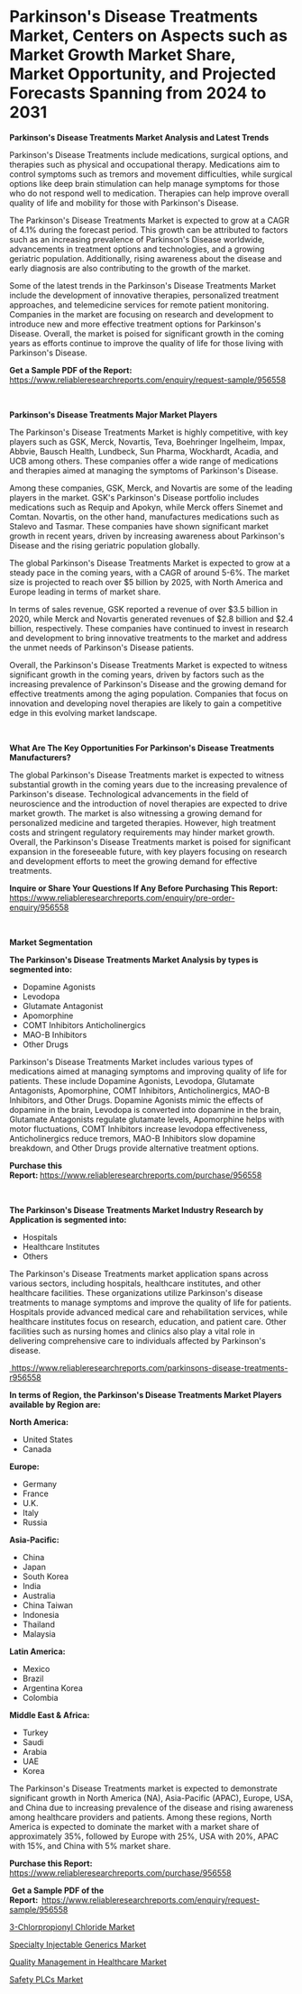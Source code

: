<p><h1>Parkinson's Disease Treatments Market, Centers on Aspects such as Market Growth Market Share, Market Opportunity, and Projected Forecasts Spanning from 2024 to 2031</h1></p><p><strong>Parkinson's Disease Treatments Market Analysis and Latest Trends</strong></p>
<p><p>Parkinson's Disease Treatments include medications, surgical options, and therapies such as physical and occupational therapy. Medications aim to control symptoms such as tremors and movement difficulties, while surgical options like deep brain stimulation can help manage symptoms for those who do not respond well to medication. Therapies can help improve overall quality of life and mobility for those with Parkinson's Disease.</p><p>The Parkinson's Disease Treatments Market is expected to grow at a CAGR of 4.1% during the forecast period. This growth can be attributed to factors such as an increasing prevalence of Parkinson's Disease worldwide, advancements in treatment options and technologies, and a growing geriatric population. Additionally, rising awareness about the disease and early diagnosis are also contributing to the growth of the market.</p><p>Some of the latest trends in the Parkinson's Disease Treatments Market include the development of innovative therapies, personalized treatment approaches, and telemedicine services for remote patient monitoring. Companies in the market are focusing on research and development to introduce new and more effective treatment options for Parkinson's Disease. Overall, the market is poised for significant growth in the coming years as efforts continue to improve the quality of life for those living with Parkinson's Disease.</p></p>
<p><strong>Get a Sample PDF of the Report:&nbsp;</strong> <a href="https://www.reliableresearchreports.com/enquiry/request-sample/956558">https://www.reliableresearchreports.com/enquiry/request-sample/956558</a></p>
<p>&nbsp;</p>
<p><strong>Parkinson's Disease Treatments Major Market Players</strong></p>
<p><p>The Parkinson's Disease Treatments Market is highly competitive, with key players such as GSK, Merck, Novartis, Teva, Boehringer Ingelheim, Impax, Abbvie, Bausch Health, Lundbeck, Sun Pharma, Wockhardt, Acadia, and UCB among others. These companies offer a wide range of medications and therapies aimed at managing the symptoms of Parkinson's Disease.</p><p>Among these companies, GSK, Merck, and Novartis are some of the leading players in the market. GSK's Parkinson's Disease portfolio includes medications such as Requip and Apokyn, while Merck offers Sinemet and Comtan. Novartis, on the other hand, manufactures medications such as Stalevo and Tasmar. These companies have shown significant market growth in recent years, driven by increasing awareness about Parkinson's Disease and the rising geriatric population globally.</p><p>The global Parkinson's Disease Treatments Market is expected to grow at a steady pace in the coming years, with a CAGR of around 5-6%. The market size is projected to reach over $5 billion by 2025, with North America and Europe leading in terms of market share.</p><p>In terms of sales revenue, GSK reported a revenue of over $3.5 billion in 2020, while Merck and Novartis generated revenues of $2.8 billion and $2.4 billion, respectively. These companies have continued to invest in research and development to bring innovative treatments to the market and address the unmet needs of Parkinson's Disease patients.</p><p>Overall, the Parkinson's Disease Treatments Market is expected to witness significant growth in the coming years, driven by factors such as the increasing prevalence of Parkinson's Disease and the growing demand for effective treatments among the aging population. Companies that focus on innovation and developing novel therapies are likely to gain a competitive edge in this evolving market landscape.</p></p>
<p>&nbsp;</p>
<p><strong>What Are The Key Opportunities For Parkinson's Disease Treatments Manufacturers?</strong></p>
<p><p>The global Parkinson's Disease Treatments market is expected to witness substantial growth in the coming years due to the increasing prevalence of Parkinson's disease. Technological advancements in the field of neuroscience and the introduction of novel therapies are expected to drive market growth. The market is also witnessing a growing demand for personalized medicine and targeted therapies. However, high treatment costs and stringent regulatory requirements may hinder market growth. Overall, the Parkinson's Disease Treatments market is poised for significant expansion in the foreseeable future, with key players focusing on research and development efforts to meet the growing demand for effective treatments.</p></p>
<p><strong>Inquire or Share Your Questions If Any Before Purchasing This Report:</strong> <a href="https://www.reliableresearchreports.com/enquiry/pre-order-enquiry/956558">https://www.reliableresearchreports.com/enquiry/pre-order-enquiry/956558</a></p>
<p>&nbsp;</p>
<p><strong>Market Segmentation</strong></p>
<p><strong>The Parkinson's Disease Treatments Market Analysis by types is segmented into:</strong></p>
<p><ul><li>Dopamine Agonists</li><li>Levodopa</li><li>Glutamate Antagonist</li><li>Apomorphine</li><li>COMT Inhibitors Anticholinergics</li><li>MAO-B Inhibitors</li><li>Other Drugs</li></ul></p>
<p><p>Parkinson's Disease Treatments Market includes various types of medications aimed at managing symptoms and improving quality of life for patients. These include Dopamine Agonists, Levodopa, Glutamate Antagonists, Apomorphine, COMT Inhibitors, Anticholinergics, MAO-B Inhibitors, and Other Drugs. Dopamine Agonists mimic the effects of dopamine in the brain, Levodopa is converted into dopamine in the brain, Glutamate Antagonists regulate glutamate levels, Apomorphine helps with motor fluctuations, COMT Inhibitors increase levodopa effectiveness, Anticholinergics reduce tremors, MAO-B Inhibitors slow dopamine breakdown, and Other Drugs provide alternative treatment options.</p></p>
<p><strong>Purchase this Report:&nbsp;</strong><a href="https://www.reliableresearchreports.com/purchase/956558">https://www.reliableresearchreports.com/purchase/956558</a></p>
<p>&nbsp;</p>
<p><strong>The Parkinson's Disease Treatments Market Industry Research by Application is segmented into:</strong></p>
<p><ul><li>Hospitals</li><li>Healthcare Institutes</li><li>Others</li></ul></p>
<p><p>The Parkinson's Disease Treatments market application spans across various sectors, including hospitals, healthcare institutes, and other healthcare facilities. These organizations utilize Parkinson's disease treatments to manage symptoms and improve the quality of life for patients. Hospitals provide advanced medical care and rehabilitation services, while healthcare institutes focus on research, education, and patient care. Other facilities such as nursing homes and clinics also play a vital role in delivering comprehensive care to individuals affected by Parkinson's disease.</p></p>
<p><a href="https://www.reliableresearchreports.com/parkinsons-disease-treatments-r956558">&nbsp;https://www.reliableresearchreports.com/parkinsons-disease-treatments-r956558</a></p>
<p><strong>In terms of Region, the Parkinson's Disease Treatments Market Players available by Region are:</strong></p>
<p>
    <p> <strong> North America: </strong>
        <ul>
            <li>United States</li>
            <li>Canada</li>
        </ul>
        </p> 
    <p> <strong> Europe: </strong>
        <ul>
            <li>Germany</li>
            <li>France</li>
            <li>U.K.</li>
            <li>Italy</li>
            <li>Russia</li>
        </ul>
        </p> 
    <p> <strong> Asia-Pacific: </strong>
        <ul>
            <li>China</li>
            <li>Japan</li>
            <li>South Korea</li>
            <li>India</li>
            <li>Australia</li>
            <li>China Taiwan</li>
            <li>Indonesia</li>
            <li>Thailand</li>
            <li>Malaysia</li>
        </ul>
        </p> 
    <p> <strong> Latin America: </strong>
        <ul>
            <li>Mexico</li>
            <li>Brazil</li>
            <li>Argentina Korea</li>
            <li>Colombia</li>
        </ul>
        </p> 
    <p> <strong> Middle East & Africa: </strong>
        <ul>
            <li>Turkey</li>
            <li>Saudi</li>
            <li>Arabia</li>
            <li>UAE</li>
            <li>Korea</li>
        </ul>
    </p>
    </p>
<p><p>The Parkinson's Disease Treatments market is expected to demonstrate significant growth in North America (NA), Asia-Pacific (APAC), Europe, USA, and China due to increasing prevalence of the disease and rising awareness among healthcare providers and patients. Among these regions, North America is expected to dominate the market with a market share of approximately 35%, followed by Europe with 25%, USA with 20%, APAC with 15%, and China with 5% market share.</p></p>
<p><strong>Purchase this Report: </strong><a href="https://www.reliableresearchreports.com/purchase/956558">https://www.reliableresearchreports.com/purchase/956558</a></p>
<p>&nbsp;<strong>Get a Sample PDF of the Report:&nbsp;&nbsp;</strong><a href="https://www.reliableresearchreports.com/enquiry/request-sample/956558">https://www.reliableresearchreports.com/enquiry/request-sample/956558</a></p>
<p><strong></strong></p>
<p><p><a href="https://issuu.com/reportprime-2/docs/3-chlorpropionyl-chloride-market-size-2030.pptx">3-Chlorpropionyl Chloride Market</a></p><p><a href="https://github.com/nicholepatriciadoylenwnrjr0/Market-Research-Report-List-2/blob/main/specialty-injectable-generics-market.md">Specialty Injectable Generics Market</a></p><p><a href="https://github.com/barbarakss89/Market-Research-Report-List-1/blob/main/quality-management-in-healthcare-market.md">Quality Management in Healthcare Market</a></p><p><a href="https://github.com/gamblestampleyjenny50m5sl6/Market-Research-Report-List-2/blob/main/safety-plcs-market.md">Safety PLCs Market</a></p></p>